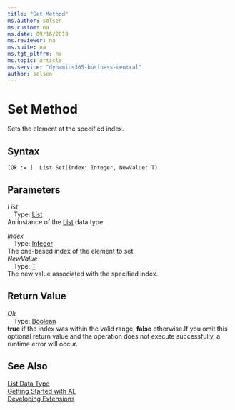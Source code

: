 ```yaml
---
title: "Set Method"
ms.author: solsen
ms.custom: na
ms.date: 09/16/2019
ms.reviewer: na
ms.suite: na
ms.tgt_pltfrm: na
ms.topic: article
ms.service: "dynamics365-business-central"
author: solsen
---
```

[//]: # (START>DO_NOT_EDIT)
[//]: # (IMPORTANT:Do not edit any of the content between here and the END>DO_NOT_EDIT.)
[//]: # (Any modifications should be made in the .xml files in the ModernDev repo.)
# Set Method
Sets the element at the specified index.


## Syntax
```
[Ok := ]  List.Set(Index: Integer, NewValue: T)
```
## Parameters
*List*  
&emsp;Type: [List](list-data-type.md)  
An instance of the [List](list-data-type.md) data type.  

*Index*  
&emsp;Type: [Integer](../integer/integer-data-type.md)  
The one-based index of the element to set.  
*NewValue*  
&emsp;Type: [T](list-data-type.md)  
The new value associated with the specified index.  


## Return Value
*Ok*  
&emsp;Type: [Boolean](../boolean/boolean-data-type.md)  
**true** if the index was within the valid range, **false** otherwise.If you omit this optional return value and the operation does not execute successfully, a runtime error will occur.    


[//]: # (IMPORTANT: END>DO_NOT_EDIT)
## See Also
[List Data Type](list-data-type.md)  
[Getting Started with AL](../../devenv-get-started.md)  
[Developing Extensions](../../devenv-dev-overview.md)
